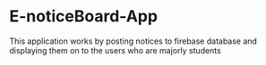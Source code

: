 # E-noticeBoard-App
This application works by posting notices to firebase database and displaying them on to the users who are majorly students
